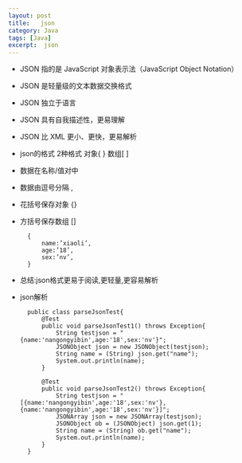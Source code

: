 ```yaml
---
layout: post
title:   json
category: Java
tags: [Java]
excerpt:  json
---
```



- JSON 指的是 JavaScript 对象表示法（JavaScript Object Notation） 
- JSON 是轻量级的文本数据交换格式 
- JSON 独立于语言 
- JSON 具有自我描述性，更易理解 
- JSON 比 XML 更小、更快，更易解析
- json的格式 2种格式 对象{ } 数组[ ] 
- 数据在名称/值对中 
- 数据由逗号分隔 , 
- 花括号保存对象 {} 
- 方括号保存数组 []

		{ 
		    name:’xiaoli’, 
		    age:’18’, 
		    sex:’nv’, 
		}




- 总结:json格式更易于阅读,更轻量,更容易解析
- json解析


		public class parseJsonTest{
		    @Test
		    public void parseJsonTest1() throws Exception{
		        String testjson = "{name:'nangongyibin',age:'18',sex:'nv'}";
		        JSONObject json = new JSONObject(testjson);
		        String name = (String) json.get("name");
		        System.out.println(name);
		    }
		    
		    @Test
		    public void parseJsonTest2() throws Exception{
		        String testjson = "[{name:'nangongyibin',age:'18',sex:'nv'},{name:'nangongyibin',age:'18',sex:'nv'}]";
		        JSONArray json = new JSONArray(testjson);
		        JSONObject ob = (JSONObject) json.get(1);
		        String name = (String) ob.get("name");
		        System.out.println(name);
		    }
		}